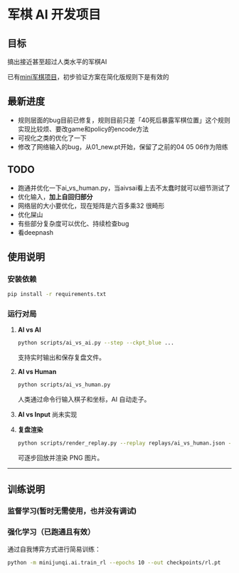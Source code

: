 
# 军棋 AI 开发项目

## 目标
   搞出接近甚至超过人类水平的军棋AI

   已有[mini军棋项目](https://github.com/fuhongxue00/minijunqi_project)，初步验证方案在简化版规则下是有效的

## 最新进度
- 规则层面的bug目前已修复，规则目前只差「40死后暴露军棋位置」这个规则实现比较烦、要改game和policy的encode方法
- 可视化之类的优化了一下
- 修改了网络输入的bug，从01_new.pt开始，保留了之前的04 05 06作为陪练

## TODO
- 跑通并优化一下ai_vs_human.py，当aivsai看上去不太蠢时就可以细节测试了
- 优化输入，**加上自回归部分**
- 网络层的大小要优化，现在矩阵是六百多乘32 很畸形
- 优化屎山
- 有些部分复杂度可以优化、持续检查bug
- 看deepnash




## 使用说明

### 安装依赖

```bash
pip install -r requirements.txt
```

### 运行对局

1. **AI vs AI**

   ```bash
   python scripts/ai_vs_ai.py --step --ckpt_blue ...
   ```

   支持实时输出和保存复盘文件。

2. **AI vs Human**

   ```bash
   python scripts/ai_vs_human.py 
   ```

   人类通过命令行输入棋子和坐标，AI 自动走子。

3. **AI vs Input**
 尚未实现


4. **复盘渲染**

   ```bash
   python scripts/render_replay.py --replay replays/ai_vs_human.json --step
   ```

   可逐步回放并渲染 PNG 图片。


---

## 训练说明

### 监督学习(暂时无需使用，也并没有调试)


### 强化学习（已跑通且有效）

通过自我博弈方式进行简易训练：

```bash
python -m minijunqi.ai.train_rl --epochs 10 --out checkpoints/rl.pt
```



